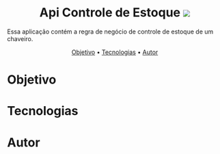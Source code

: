 <h1 align="center">Api Controle de Estoque <img src="https://img.shields.io/static/v1?label=<LABEL>&message=<MESSAGE>&color=<COLOR>" /></h1>
<p>Essa aplicação contém a regra de negócio de controle de estoque de um chaveiro.</p>
<p align="center">
 <a href="#objetivo">Objetivo</a> •
 <a href="#tecnologias">Tecnologias</a> • 
 <a href="#autor">Autor</a>
</p>

# Objetivo

# Tecnologias

# Autor
